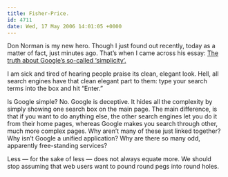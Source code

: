 ```yaml
---
title: Fisher-Price.
id: 4711
date: Wed, 17 May 2006 14:01:05 +0000
---
```


Don Norman is my new hero. Though I just found out recently, today as a matter of fact, just minutes ago. That’s when I came across his essay: [The truth about Google’s so-called ‘simplicity’.](http://www.jnd.org/dn.mss/the_truth_about.html)



<div class="quote">I am sick and tired of hearing people praise its clean, elegant look. Hell, all search engines have that clean elegant part to them: type your search terms into the box and hit “Enter.”  

Is Google simple? No. Google is deceptive. It hides all the complexity by simply showing one search box on the main page. The main difference, is that if you want to do anything else, the other search engines let you do it from their home pages, whereas Google makes you search through other, much more complex pages. Why aren’t many of these just linked together? Why isn’t Google a unified application? Why are there so many odd, apparently free-standing services?</div>Less — for the sake of less — does not always equate more. We should stop assuming that web users want to pound round pegs into round holes.





